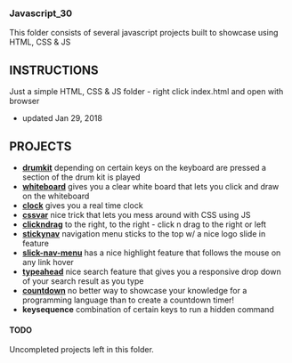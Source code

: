 ### Javascript_30
This folder consists of several javascript projects built to showcase using HTML, CSS & JS

## INSTRUCTIONS
Just a simple HTML, CSS & JS folder - right click index.html and open with browser

- updated Jan 29, 2018


## PROJECTS
- **[drumkit](https://drumkit.ssowemimo.com)** depending on certain keys on the keyboard are pressed a section of the drum kit is played 
- **[whiteboard](https://whiteboard.ssowemimo.com)** gives you a clear white board that lets you click and draw on the whiteboard 
- **[clock](https://clock.ssowemimo.com)** gives you a real time clock
- **[cssvar](https://cssvar.ssowemimo.com)** nice trick that lets you mess around with CSS using JS
- **[clickndrag](https://clickndrag.ssowemimo.com)** to the right, to the right - click n drag to the right or left
- **[stickynav](https://stickynav.ssowemimo.com)** navigation menu sticks to the top w/ a nice logo slide in feature
- **[slick-nav-menu](https://slick-nav-menu.ssowemimo.com)** has a nice highlight feature that follows the mouse on any link hover
- **[typeahead](https://typeahead.ssowemimo.com)** nice search feature that gives you a responsive drop down of your search result as you type 
- **[countdown](https://countdown.ssowemimo.com)** no better way to showcase your knowledge for a programming language than to create a countdown timer!
- **keysequence** combination of certain keys to run a hidden command

#### **TODO** 
Uncompleted projects left in this folder.
